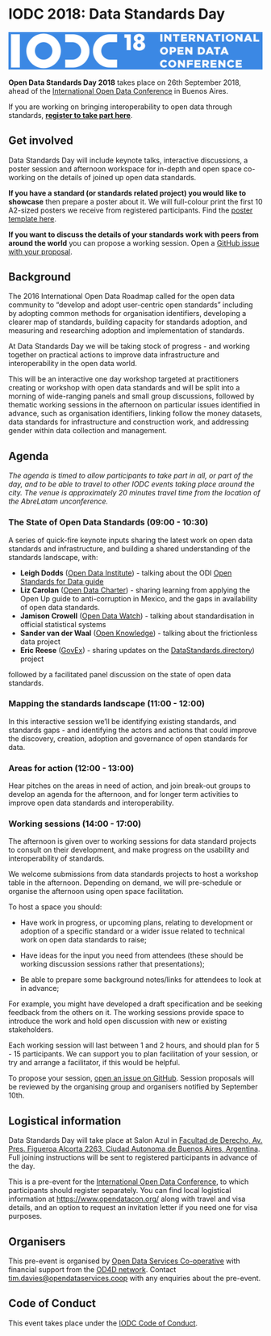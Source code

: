 # IODC 2018: Data Standards Day

![International Open Data Conference 2018](assets/iodc18-logo-en-blue.png)

**Open Data Standards Day 2018** takes place on 26th September 2018, ahead of the [International Open Data Conference](http://www.opendatacon.org) in Buenos Aires.

If you are working on bringing interoperability to open data through standards, **[register to take part here](https://www.eventbrite.ca/e/iodc-2018-data-standards-day-tickets-47301352619)**. 

## Get involved

Data Standards Day will include keynote talks, interactive discussions, a poster session and afternoon workspace for in-depth and open space co-working on the details of joined up open data standards. 

**If you have a standard (or standards related project) you would like to showcase** then prepare a poster about it. We will full-colour print the first 10 A2-sized posters we receive from registered participants. Find the [poster template here](https://docs.google.com/presentation/d/1WFSq1_n5DNxHXiA2ZOcBbYKMUmnGLIAREmJNYaX27s0/copy).

**If you want to discuss the details of your standards work with peers from around the world** you can propose a working session. Open a [GitHub issue with your proposal](https://github.com/OpenDataServices/iodc-data-standards-day-2018/issues/new?title=Working%20Session%20Proposal:%20[Add%20title%20here]).

## Background

The 2016 International Open Data Roadmap called for the open data community to “develop and adopt user-centric open standards” including by adopting common methods for organisation identifiers, developing a clearer map of standards, building capacity for standards adoption, and measuring and researching adoption and implementation of standards. 

At Data Standards Day we will be taking stock of progress - and working together on practical actions to improve data infrastructure and interoperability in the open data world.

This will be an interactive one day workshop targeted at practitioners creating or workshop with open data standards and will be split into a morning of wide-ranging panels and small group discussions, followed by thematic working sessions in the afternoon on particular issues identified in advance, such as organisation identifiers, linking follow the money datasets, data standards for infrastructure and construction work, and addressing gender within data collection and management. 

## Agenda

*The agenda is timed to allow participants to take part in all, or part of the day, and to be able to travel to other IODC events taking place around the city. The venue is approximately 20 minutes travel time from the location of the AbreLatam unconference.*

### The State of Open Data Standards (09:00 - 10:30)

A series of quick-fire keynote inputs sharing the latest work on open data standards and infrastructure, and building a shared understanding of the standards landscape, with:

* **Leigh Dodds** ([Open Data Institute](http://www.theodi.org)) - talking about the ODI [Open Standards for Data guide](http://standards.theodi.org)
* **Liz Carolan** ([Open Data Charter](http://www.opendatacharter.org)) - sharing learning from applying the Open Up guide to anti-corruption in Mexico, and the gaps in availability of open data standards.
* **Jamison Crowell** ([Open Data Watch](http://www.opendatawatch.com)) - talking about standardisation in official statistical systems
* **Sander van der Waal** ([Open Knowledge](http://www.okfn.org)) - talking about the frictionless data project
* **Eric Reese** ([GovEx](https://govex.jhu.edu/)) - sharing updates on the [DataStandards.directory](http://DataStandards.directory)) project

followed by a facilitated panel discussion on the state of open data standards. 

### Mapping the standards landscape (11:00 - 12:00)

In this interactive session we’ll be identifying existing standards, and standards gaps - and identifying the actors and actions that could improve the 
discovery, creation, adoption and governance of open standards for data.

### Areas for action (12:00 - 13:00)

Hear pitches on the areas in need of action, and join break-out groups to develop an agenda for the afternoon, and for longer term activities to improve open data standards and interoperability. 

### Working sessions (14:00 - 17:00)

The afternoon is given over to working sessions for data standard projects to consult on their development, and make progress on the usability and interoperability of standards.

We welcome submissions from data standards projects to host a workshop table in the afternoon. Depending on demand, we will pre-schedule or organise the afternoon using open space facilitation. 

To host a space you should:

* Have work in progress, or upcoming plans, relating to development or adoption of a specific standard or a wider issue related to technical work on open data standards to raise;

* Have ideas for the input you need from attendees (these should be working discussion sessions rather that presentations);

* Be able to prepare some background notes/links for attendees to look at in advance;

For example, you might have developed a draft specification and be seeking feedback from the others on it. The working sessions provide space to introduce the work and hold open discussion with new or existing stakeholders. 

Each working session will last between 1 and 2 hours, and should plan for 5 - 15 participants. We can support you to plan facilitation of your session, or try and arrange a facilitator, if this would be helpful. 

To propose your session, [open an issue on GitHub](https://github.com/OpenDataServices/iodc-data-standards-day-2018/issues/new?title=Working%20Session%20Proposal:%20[Add%20title%20here]). Session proposals will be reviewed by the organising group and organisers notified by September 10th. 

## Logistical information

Data Standards Day will take place at Salon Azul in [Facultad de Derecho, Av. Pres. Figueroa Alcorta 2263, Ciudad Autonoma de Buenos Aires, Argentina](https://goo.gl/maps/PCoGy2Gk2tk). Full joining instructions will be sent to registered participants in advance of the day. 

This is a pre-event for the [International Open Data Conference](https://www.opendatacon.org/#/), to which participants should register separately. You can find local logistical information at https://www.opendatacon.org/ along with travel and visa details, and an option to request an invitation letter if you need one for visa purposes.

## Organisers

This pre-event is organised by [Open Data Services Co-operative](http://www.opendataservices.coop) with financial support from the [OD4D network](http://www.od4d.net). Contact tim.davies@opendataservices.coop with any enquiries about the pre-event. 

## Code of Conduct

This event takes place under the [IODC Code of Conduct](https://www.opendatacon.org/#/conduct). 


